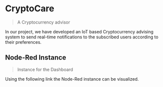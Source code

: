 # CryptoCare
> A Cryptocurrency advisor 

In our project, we have developed an IoT based Cryptocurrency advising system to send real-time notifications to the subscribed users according to their preferences.

## Node-Red Instance
> Instance for the Dashboard

Using the following link the Node-Red instance can be visualized.


